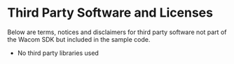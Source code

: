 # Third Party Software and Licenses

Below are terms, notices and disclaimers for third party software not part of the Wacom SDK but included in the sample code.

* No third party libraries used